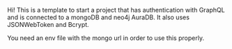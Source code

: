 Hi! This is a template to start a project that has authentication with GraphQL and is connected to a mongoDB and neo4j AuraDB. It also uses JSONWebToken and Bcrypt.

You need an env file with the mongo url in order to use this properly. 
